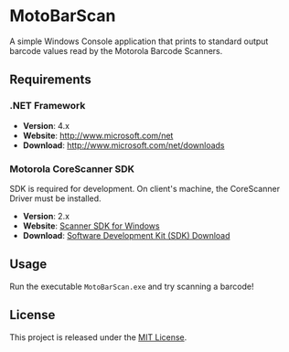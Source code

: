 # MotoBarScan

A simple Windows Console application that prints to standard output barcode
values read by the Motorola Barcode Scanners.

## Requirements

### .NET Framework

  * __Version__: 4.x
  * __Website__: http://www.microsoft.com/net
  * __Download__: http://www.microsoft.com/net/downloads

### Motorola CoreScanner SDK

SDK is required for development. On client's machine, the CoreScanner Driver must be installed.

  * __Version__: 2.x
  * __Website__: [Scanner SDK for Windows](http://www.motorolasolutions.com/US-EN/Business+Product+and+Services/Software+and+Applications/Mobility+Software/Scanner+Drivers+and+Utilities/Scanner+SDK+for+Windows_US-EN)
  * __Download__: [Software Development Kit (SDK) Download](https://portal.motorolasolutions.com/Support/US-EN/Resolution?solutionId=87666)

## Usage

Run the executable `MotoBarScan.exe` and try scanning a barcode!

## License

This project is released under the [MIT License](https://raw.github.com/morkai/MotoBarScan/master/license.md).
